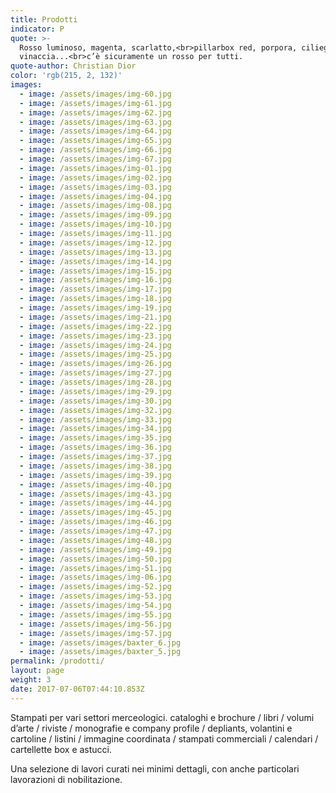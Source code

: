 ```yaml
---
title: Prodotti
indicator: P
quote: >-
  Rosso luminoso, magenta, scarlatto,<br>pillarbox red, porpora, ciliegio,
  vinaccia...<br>c’è sicuramente un rosso per tutti.
quote-author: Christian Dior
color: 'rgb(215, 2, 132)'
images:
  - image: /assets/images/img-60.jpg
  - image: /assets/images/img-61.jpg
  - image: /assets/images/img-62.jpg
  - image: /assets/images/img-63.jpg
  - image: /assets/images/img-64.jpg
  - image: /assets/images/img-65.jpg
  - image: /assets/images/img-66.jpg
  - image: /assets/images/img-67.jpg
  - image: /assets/images/img-01.jpg
  - image: /assets/images/img-02.jpg
  - image: /assets/images/img-03.jpg
  - image: /assets/images/img-04.jpg
  - image: /assets/images/img-08.jpg
  - image: /assets/images/img-09.jpg
  - image: /assets/images/img-10.jpg
  - image: /assets/images/img-11.jpg
  - image: /assets/images/img-12.jpg
  - image: /assets/images/img-13.jpg
  - image: /assets/images/img-14.jpg
  - image: /assets/images/img-15.jpg
  - image: /assets/images/img-16.jpg
  - image: /assets/images/img-17.jpg
  - image: /assets/images/img-18.jpg
  - image: /assets/images/img-19.jpg
  - image: /assets/images/img-21.jpg
  - image: /assets/images/img-22.jpg
  - image: /assets/images/img-23.jpg
  - image: /assets/images/img-24.jpg
  - image: /assets/images/img-25.jpg
  - image: /assets/images/img-26.jpg
  - image: /assets/images/img-27.jpg
  - image: /assets/images/img-28.jpg
  - image: /assets/images/img-29.jpg
  - image: /assets/images/img-30.jpg
  - image: /assets/images/img-32.jpg
  - image: /assets/images/img-33.jpg
  - image: /assets/images/img-34.jpg
  - image: /assets/images/img-35.jpg
  - image: /assets/images/img-36.jpg
  - image: /assets/images/img-37.jpg
  - image: /assets/images/img-38.jpg
  - image: /assets/images/img-39.jpg
  - image: /assets/images/img-40.jpg
  - image: /assets/images/img-43.jpg
  - image: /assets/images/img-44.jpg
  - image: /assets/images/img-45.jpg
  - image: /assets/images/img-46.jpg
  - image: /assets/images/img-47.jpg
  - image: /assets/images/img-48.jpg
  - image: /assets/images/img-49.jpg
  - image: /assets/images/img-50.jpg
  - image: /assets/images/img-51.jpg
  - image: /assets/images/img-06.jpg
  - image: /assets/images/img-52.jpg
  - image: /assets/images/img-53.jpg
  - image: /assets/images/img-54.jpg
  - image: /assets/images/img-55.jpg
  - image: /assets/images/img-56.jpg
  - image: /assets/images/img-57.jpg
  - image: /assets/images/baxter_6.jpg
  - image: /assets/images/baxter_5.jpg
permalink: /prodotti/
layout: page
weight: 3
date: 2017-07-06T07:44:10.853Z
---
```

Stampati per vari settori merceologici. cataloghi e brochure / libri / volumi d’arte / riviste / monografie e company profile / depliants, volantini e cartoline / listini / immagine coordinata / stampati commerciali / calendari / cartellette box e astucci.

Una selezione di lavori curati nei minimi dettagli, con anche particolari lavorazioni di nobilitazione.
